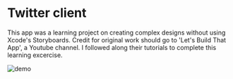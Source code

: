 # Twitter client
This app was a learning project on creating complex designs without using Xcode's Storyboards. Credit for original work should go to 'Let's Build That App', a Youtube channel. I followed along their tutorials to complete this learning excercise. 

![demo](https://cloud.githubusercontent.com/assets/25040953/24505655/b0687f82-1528-11e7-89ee-4c1ae68c2fa5.gif)

